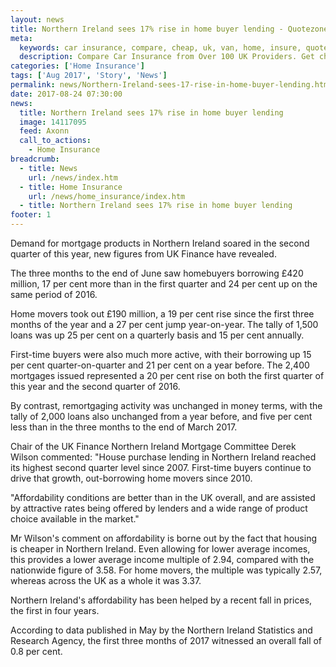 ```yaml
---
layout: news
title: Northern Ireland sees 17% rise in home buyer lending - Quotezone.co.uk
meta:
  keywords: car insurance, compare, cheap, uk, van, home, insure, quotes, online, comparison, bike, loans, life
  description: Compare Car Insurance from Over 100 UK Providers. Get cheap quotes online now using our fast, free, secure comparison site
categories: ['Home Insurance']
tags: ['Aug 2017', 'Story', 'News']
permalink: news/Northern-Ireland-sees-17-rise-in-home-buyer-lending.htm
date: 2017-08-24 07:30:00
news:
  title: Northern Ireland sees 17% rise in home buyer lending
  image: 14117095
  feed: Axonn
  call_to_actions:
    - Home Insurance
breadcrumb:
  - title: News
    url: /news/index.htm
  - title: Home Insurance
    url: /news/home_insurance/index.htm
  - title: Northern Ireland sees 17% rise in home buyer lending
footer: 1
---
```


<p>Demand for mortgage products in Northern Ireland soared in the second quarter of this year, new figures from UK Finance have revealed.</p>
<p>The three months to the end of June saw homebuyers borrowing &pound;420 million, 17 per cent more than in the first quarter and 24 per cent up on the same period of 2016.&nbsp;</p>
<p>Home movers took out &pound;190 million, a 19 per cent rise since the first three months of the year and a 27 per cent jump year-on-year. The tally of 1,500 loans was up 25 per cent on a quarterly basis and 15 per cent annually.&nbsp;</p>
<p>First-time buyers were also much more active, with their borrowing up 15 per cent quarter-on-quarter and 21 per cent on a year before. The 2,400 mortgages issued represented a 20 per cent rise on both the first quarter of this year and the second quarter of 2016.</p>
<p>By contrast, remortgaging activity was unchanged in money terms, with the tally of 2,000 loans also unchanged from a year before, and five per cent less than in the three months to the end of March 2017.&nbsp;</p>
<p>Chair of the UK Finance Northern Ireland Mortgage Committee Derek Wilson commented: &quot;House purchase lending in Northern Ireland reached its highest second quarter level since 2007. First-time buyers continue to drive that growth, out-borrowing home movers since 2010.&nbsp;</p>
<p>&quot;Affordability conditions are better than in the UK overall, and are assisted by attractive rates being offered by lenders and a wide range of product choice available in the market.&quot;</p>
<p>Mr Wilson&#39;s comment on affordability is borne out by the fact that housing is cheaper in Northern Ireland. Even allowing for lower average incomes, this provides a lower average income multiple of 2.94, compared with the nationwide figure of 3.58. For home movers, the multiple was typically 2.57, whereas across the UK as a whole it was 3.37.</p>
<p>Northern Ireland&#39;s affordability has been helped by a recent fall in prices, the first in four years.&nbsp;</p>
<p>According to data published in May by the Northern Ireland Statistics and Research Agency, the first three months of 2017 witnessed an overall fall of 0.8 per cent.</p>